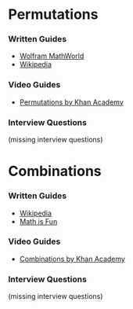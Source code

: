 
# Permutations

### Written Guides

* [Wolfram MathWorld](http://mathworld.wolfram.com/Permutation.html)
* [Wikipedia](https://en.wikipedia.org/wiki/Permutation)

### Video Guides

* [Permutations by Khan Academy](https://www.youtube.com/watch?v=XqQTXW7XfYA)

### Interview Questions
(missing interview questions)

# Combinations

### Written Guides

* [Wikipedia](https://en.wikipedia.org/wiki/Combination)
* [Math is Fun](https://www.mathsisfun.com/combinatorics/combinations-permutations.html)

### Video Guides

* [Combinations by Khan Academy](https://www.youtube.com/watch?v=bCxMhncR7PU&t=415s)

### Interview Questions
(missing interview questions)

